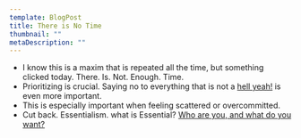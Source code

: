 ```yaml
---
template: BlogPost
title: There is No Time
thumbnail: ""
metaDescription: ""
---
```


- I know this is a maxim that is repeated all the time, but something clicked
  today. There. Is. Not. Enough. Time.
- Prioritizing is crucial. Saying no to everything that is not a [hell
  yeah!](https://sivers.org/hellyeah) is even more important.
- This is especially important when feeling scattered or overcommitted.
- Cut back. Essentialism. what is Essential? [Who are you, and what do you want?](https://www.youtube.com/watch?v=2WhoIu9b1Gw)
